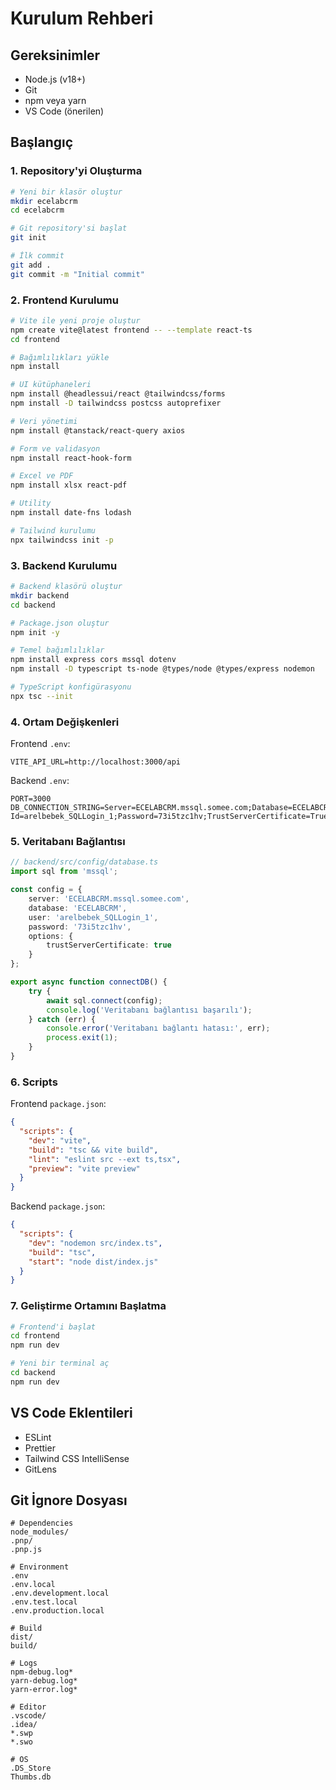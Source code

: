 # Kurulum Rehberi

## Gereksinimler
- Node.js (v18+)
- Git
- npm veya yarn
- VS Code (önerilen)

## Başlangıç

### 1. Repository'yi Oluşturma
```bash
# Yeni bir klasör oluştur
mkdir ecelabcrm
cd ecelabcrm

# Git repository'si başlat
git init

# İlk commit
git add .
git commit -m "Initial commit"
```

### 2. Frontend Kurulumu
```bash
# Vite ile yeni proje oluştur
npm create vite@latest frontend -- --template react-ts
cd frontend

# Bağımlılıkları yükle
npm install

# UI kütüphaneleri
npm install @headlessui/react @tailwindcss/forms
npm install -D tailwindcss postcss autoprefixer

# Veri yönetimi
npm install @tanstack/react-query axios

# Form ve validasyon
npm install react-hook-form

# Excel ve PDF
npm install xlsx react-pdf

# Utility
npm install date-fns lodash

# Tailwind kurulumu
npx tailwindcss init -p
```

### 3. Backend Kurulumu
```bash
# Backend klasörü oluştur
mkdir backend
cd backend

# Package.json oluştur
npm init -y

# Temel bağımlılıklar
npm install express cors mssql dotenv
npm install -D typescript ts-node @types/node @types/express nodemon

# TypeScript konfigürasyonu
npx tsc --init
```

### 4. Ortam Değişkenleri

Frontend `.env`:
```env
VITE_API_URL=http://localhost:3000/api
```

Backend `.env`:
```env
PORT=3000
DB_CONNECTION_STRING=Server=ECELABCRM.mssql.somee.com;Database=ECELABCRM;User Id=arelbebek_SQLLogin_1;Password=73i5tzc1hv;TrustServerCertificate=True;
```

### 5. Veritabanı Bağlantısı

```typescript
// backend/src/config/database.ts
import sql from 'mssql';

const config = {
    server: 'ECELABCRM.mssql.somee.com',
    database: 'ECELABCRM',
    user: 'arelbebek_SQLLogin_1',
    password: '73i5tzc1hv',
    options: {
        trustServerCertificate: true
    }
};

export async function connectDB() {
    try {
        await sql.connect(config);
        console.log('Veritabanı bağlantısı başarılı');
    } catch (err) {
        console.error('Veritabanı bağlantı hatası:', err);
        process.exit(1);
    }
}
```

### 6. Scripts

Frontend `package.json`:
```json
{
  "scripts": {
    "dev": "vite",
    "build": "tsc && vite build",
    "lint": "eslint src --ext ts,tsx",
    "preview": "vite preview"
  }
}
```

Backend `package.json`:
```json
{
  "scripts": {
    "dev": "nodemon src/index.ts",
    "build": "tsc",
    "start": "node dist/index.js"
  }
}
```

### 7. Geliştirme Ortamını Başlatma

```bash
# Frontend'i başlat
cd frontend
npm run dev

# Yeni bir terminal aç
cd backend
npm run dev
```

## VS Code Eklentileri
- ESLint
- Prettier
- Tailwind CSS IntelliSense
- GitLens

## Git İgnore Dosyası
```gitignore
# Dependencies
node_modules/
.pnp/
.pnp.js

# Environment
.env
.env.local
.env.development.local
.env.test.local
.env.production.local

# Build
dist/
build/

# Logs
npm-debug.log*
yarn-debug.log*
yarn-error.log*

# Editor
.vscode/
.idea/
*.swp
*.swo

# OS
.DS_Store
Thumbs.db
```
